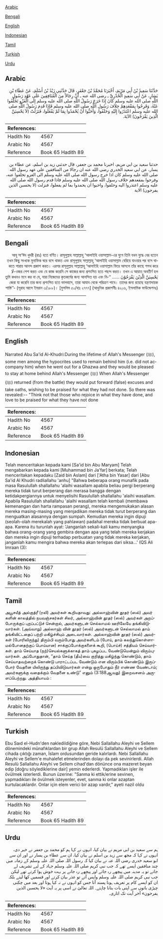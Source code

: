 [Arabic](#arabic)

[Bengali](#bengali)

[English](#english)

[Indonesian](#indonesian)

[Tamil](#tamil)

[Turkish](#turkish)

[Urdu](#urdu)

## Arabic


<div dir="rtl" lang="ar" style={{fontSize:'larger',backgroundColor:'#f8f9fa',padding:20}}>
حَدَّثَنَا سَعِيدُ بْنُ أَبِي مَرْيَمَ، أَخْبَرَنَا مُحَمَّدُ بْنُ جَعْفَرٍ، قَالَ حَدَّثَنِي زَيْدُ بْنُ أَسْلَمَ، عَنْ عَطَاءِ بْنِ يَسَارٍ، عَنْ أَبِي سَعِيدٍ الْخُدْرِيِّ ـ رضى الله عنه ـ أَنَّ رِجَالاً مِنَ الْمُنَافِقِينَ عَلَى عَهْدِ رَسُولِ اللَّهِ صلى الله عليه وسلم كَانَ إِذَا خَرَجَ رَسُولُ اللَّهِ صلى الله عليه وسلم إِلَى الْغَزْوِ تَخَلَّفُوا عَنْهُ، وَفَرِحُوا بِمَقْعَدِهِمْ خِلاَفَ رَسُولِ اللَّهِ صلى الله عليه وسلم فَإِذَا قَدِمَ رَسُولُ اللَّهِ صلى الله عليه وسلم اعْتَذَرُوا إِلَيْهِ وَحَلَفُوا، وَأَحَبُّوا أَنْ يُحْمَدُوا بِمَا لَمْ يَفْعَلُوا، فَنَزَلَتْ ‏(‏لاَ يَحْسِبَنَّ الَّذِينَ يَفْرَحُونَ‏)‏ الآيَةَ‏.‏
</div>
<div style={{backgroundColor:'#f8f9fa',padding:20, marginBottom: 10}}><table> <thead> <tr> <th>References:</th> <th></th> </tr> </thead> <tbody><tr><td>Hadith No</td><td>4567</td></tr><tr><td>Arabic No</td><td>4567</td></tr><tr><td>Reference</td><td>Book 65 Hadith 89</td></tr></tbody></table></div>


<div dir="rtl" lang="ar" style={{fontSize:'larger',backgroundColor:'#f8f9fa',padding:20}}>
حدثنا سعيد بن ابي مريم، اخبرنا محمد بن جعفر، قال حدثني زيد بن اسلم، عن عطاء بن يسار، عن ابي سعيد الخدري رضى الله عنه ان رجالا من المنافقين على عهد رسول الله صلى الله عليه وسلم كان اذا خرج رسول الله صلى الله عليه وسلم الى الغزو تخلفوا عنه، وفرحوا بمقعدهم خلاف رسول الله صلى الله عليه وسلم فاذا قدم رسول الله صلى الله عليه وسلم اعتذروا اليه وحلفوا، واحبوا ان يحمدوا بما لم يفعلوا، فنزلت (لا يحسبن الذين يفرحون) الاية
</div>
<div style={{backgroundColor:'#f8f9fa',padding:20, marginBottom: 10}}><table> <thead> <tr> <th>References:</th> <th></th> </tr> </thead> <tbody><tr><td>Hadith No</td><td>4567</td></tr><tr><td>Arabic No</td><td>4567</td></tr><tr><td>Reference</td><td>Book 65 Hadith 89</td></tr></tbody></table></div>

## Bengali


<div dir="rtl" lang="bn" style={{fontSize:'larger',backgroundColor:'#f8f9fa',padding:20}}>
আবূ সা‘ঈদ খুদরী (রাঃ) হতে বর্ণিত। রাসূলুল্লাহ সাল্লাল্লাহু ‘আলাইহি ওয়াসাল্লাম-এর যুগে তিনি যখন যুদ্ধে বের হতেন তখন কিছু সংখ্যক মুনাফিক ঘরে বসে থাকত এবং রাসূলুল্লাহ সাল্লাল্লাহু ‘আলাইহি ওয়াসাল্লাম বেরিয়ে যাওয়ার পর বসে থাকতে পারায় আনন্দ প্রকাশ করত। এরপর রাসূলুল্লাহ সাল্লাল্লাহু ‘আলাইহি ওয়াসাল্লাম ফিরে আসলে তাঁর কাছে শপথ করে ওজর পেশ করত এবং যে কাজ করেনি সে কাজের জন্য প্রশংসিত হতে পছন্দ করত। তখন এ আয়াত অবতীর্ণ হল-لَا يَحْسِبَنَّ الَّذِيْنَ يَفْرَحُوْنَ ...... ‘‘তুমি কখনও মনে কর না যে, যারা নিজেদের কৃতকর্মের জন্য আনন্দিত হয় এবং নিজেরা যা করেনি তার জন্য প্রশংসিত হতে ভালবাসে, তারা আযাব থেকে পরিত্রাণ পাবে। তাদের জন্য রয়েছে যন্ত্রণাদায়ক শাস্তি’’- (সূরাহ আলে ইমরান ৩/১৮৮)। [মুসলিম ৫০/হাঃ ২৭৭৭] (আধুনিক প্রকাশনীঃ ৪২০৬, ইসলামিক ফাউন্ডেশনঃ)
</div>
<div style={{backgroundColor:'#f8f9fa',padding:20, marginBottom: 10}}><table> <thead> <tr> <th>References:</th> <th></th> </tr> </thead> <tbody><tr><td>Hadith No</td><td>4567</td></tr><tr><td>Arabic No</td><td>4567</td></tr><tr><td>Reference</td><td>Book 65 Hadith 89</td></tr></tbody></table></div>

## English


<div dir="ltr" lang="en" style={{fontSize:'larger',backgroundColor:'#f8f9fa',padding:20}}>
Narrated Abu Sa'id Al-Khudri:During the lifetime of Allah's Messenger (ﷺ), some men among the hypocrites used to remain behind him (i.e. did not accompany him) when he went out for a Ghazwa and they would be pleased to stay at home behind Allah's Messenger (ﷺ) When Allah's Messenger (ﷺ) returned (from the battle) they would put forward (false) excuses and take oaths, wishing to be praised for what they had not done. So there was revealed:-- "Think not that those who rejoice in what they have done, and love to be praised for what they have not done
</div>
<div style={{backgroundColor:'#f8f9fa',padding:20, marginBottom: 10}}><table> <thead> <tr> <th>References:</th> <th></th> </tr> </thead> <tbody><tr><td>Hadith No</td><td>4567</td></tr><tr><td>Arabic No</td><td>4567</td></tr><tr><td>Reference</td><td>Book 65 Hadith 89</td></tr></tbody></table></div>

## Indonesian


<div dir="ltr" lang="id" style={{fontSize:'larger',backgroundColor:'#f8f9fa',padding:20}}>
Telah menceritakan kepada kami [Sa'id bin Abu Maryam] Telah mengabarkan kepada kami [Muhammad bin Ja'far] berkata; Telah menceritakan kepadaku [Zaid bin Aslam] dari ['Atha bin Yasar] dari [Abu Sa'id Al Khudri radliallahu 'anhu] "Bahwa beberapa orang munafik pada masa Rasulullah shallallahu 'alaihi wasallam apabila beliau pergi berperang mereka tidak turut berperang dan merasa bangga dengan ketidakpergiannya untuk menyelisihi Rasulullah shallallahu 'alaihi wasallam. Apabila Rasulullah shallallahu 'alaihi wasallam telah kembali (membawa kemenangan dan harta rampasan perang), mereka mengemukakan alasan mereka masing-masing yang menjadikan mereka tidak turut berperang dan menguatkan alasannya dengan sumpah. Kemudian mereka ingin dipuji (seolah-olah merekalah yang pahlawan) padahal mereka tidak berbuat apa-apa. Karena itu turunlah ayat: 'Janganlah sekali-kali kamu menyangka bahwa orang-orang yang gembira dengan apa yang telah mereka kerjakan dan mereka ingin dipuji terhadap perbuatan yang tidak mereka kerjakan, janganlah kamu mengira bahwa mereka akan terlepas dari siksa…' (QS Ali Imraan (3):
</div>
<div style={{backgroundColor:'#f8f9fa',padding:20, marginBottom: 10}}><table> <thead> <tr> <th>References:</th> <th></th> </tr> </thead> <tbody><tr><td>Hadith No</td><td>4567</td></tr><tr><td>Arabic No</td><td>4567</td></tr><tr><td>Reference</td><td>Book 65 Hadith 89</td></tr></tbody></table></div>

## Tamil


<div dir="ltr" lang="ta" style={{fontSize:'larger',backgroundColor:'#f8f9fa',padding:20}}>
அபூசயீத் அல்குத்ரீ (ரலி) அவர்கள் கூறியதாவது: அல்லாஹ்வின் தூதர் (ஸல்) அவர் களின் காலத்தில் நயவஞ்சகர்கள் சிலர், அல்லாஹ்வின் தூதர் (ஸல்) அவர்கள் அறப்போருக்குப் புறப்பட்டுச் சென்றால், அவர்களுடன் செல்லாமல் ஊரிலேயே தங்கிவிடுவார்கள். (அவ்வாறு) அல்லாஹ் வின் தூதர் (ஸல்) அவர்களுடன் செல்லாமல் தாம் தங்கிவிட்டதைப் பற்றி மகிழ்ச்சியும் அடைவார்கள். அல்லாஹ்வின் தூதர் (ஸல்) அவர்கள் (போரிலிருந்து) திரும்பி வரும்போது அவர்களிடம் (போய், தாம் கலந்துகொள்ளாமல்போனதற்குப் பொய்யான) சாக்குப்போக்குகளைக் கூறி, (பொய்ச்) சத்தியம் செய்வார்கள். தாம் செய்யாத (நற்)செயல்களுக்காகத் தாம் புகழப்பட வேண்டுமென்றும் விரும்புவார்கள். அப்போதுதான், “தாம் செய்த (தீய)வை குறித்து மகிழ்ந்து கொண்டும், தாம் செய்யாதவற்றைக் கொண்டு பாராட்டப்பட வேண்டும் என விரும்பிக் கொண்டும் இருப்போர் வேதனை யிலிருந்து தப்பிவிடுவார்கள் என்று ஒருபோதும் நீர் எண்ண வேண்டாம்; அவர்களுக்கு வதைக்கும் வேதனை உண்டு” எனும் (3:188ஆவது) இறைவசனம் அருளப்பெற்றது. அத்தியாயம் :
</div>
<div style={{backgroundColor:'#f8f9fa',padding:20, marginBottom: 10}}><table> <thead> <tr> <th>References:</th> <th></th> </tr> </thead> <tbody><tr><td>Hadith No</td><td>4567</td></tr><tr><td>Arabic No</td><td>4567</td></tr><tr><td>Reference</td><td>Book 65 Hadith 89</td></tr></tbody></table></div>

## Turkish


<div dir="ltr" lang="tr" style={{fontSize:'larger',backgroundColor:'#f8f9fa',padding:20}}>
Ebu Saıd el-Hudrı'den nakledildiğine göre, Nebi Sallallahu Aleyhi ve Sellem dönemindeki münafıklardan bir grup Allah Resulü Sallallahu Aleyhi ve Sellem cihada çıktığı zaman, İslam ordusundan geride kalırlardı. Nebi Sallallahu Aleyhi ve Sellem'e muhalefet etmelerinden dolayı da pek sevinirlerdi. Allah Resulü Sallallahu Aleyhi ve Sellem cihad'dan dönünce ona mazeret beyan edip [doğru söylediklerine dair] yemin ederlerdi. Yapmadıkları işler ile övülmek isterlerdi. Bunun üzerine: "Sanma ki ettik/erine sevinen, yapmadıkları ile övülmek isteyenler, evet, sanma ki onlar azaptan kurtulacaklardır. Onlar için elem verici bir azap vardır," ayeti nazil oldu
</div>
<div style={{backgroundColor:'#f8f9fa',padding:20, marginBottom: 10}}><table> <thead> <tr> <th>References:</th> <th></th> </tr> </thead> <tbody><tr><td>Hadith No</td><td>4567</td></tr><tr><td>Arabic No</td><td>4567</td></tr><tr><td>Reference</td><td>Book 65 Hadith 89</td></tr></tbody></table></div>

## Urdu


<div dir="rtl" lang="ur" style={{fontSize:'larger',backgroundColor:'#f8f9fa',padding:20}}>
ہم سے سعید بن ابی مریم نے بیان کیا، انہوں نے کہا ہم کو محمد بن جعفر نے خبر دی، انہوں نے کہا کہ مجھ سے زید بن اسلم نے بیان کیا، ان سے عطاء بن یسار نے اور ان سے ابو سعید خدری رضی اللہ عنہ نے بیان کیا کہ رسول اللہ صلی اللہ علیہ وسلم کے زمانہ میں چند منافقین ایسے تھے کہ جب نبی کریم صلی اللہ علیہ وسلم جہاد کے لیے تشریف لے جاتے تو یہ مدینہ میں پیچھے رہ جاتے اور پیچھے رہ جانے پر بہت خوش ہوا کرتے تھے لیکن جب نبی کریم صلی اللہ علیہ وسلم واپس آتے تو عذر بیان کرتے اور قسمیں کھا لیتے بلکہ ان کو ایسے کام پر تعریف ہونا پسند آتا جس کو انہوں نے نہ کیا ہوتا اور بعد میں چکنی چیڑی باتوں سے اپنی بات بنانا چاہتے۔ اللہ تعالیٰ نے اسی پر یہ آیت «لا يحسبن الذين يفرحون‏» آخر آیت تک اتاری۔
</div>
<div style={{backgroundColor:'#f8f9fa',padding:20, marginBottom: 10}}><table> <thead> <tr> <th>References:</th> <th></th> </tr> </thead> <tbody><tr><td>Hadith No</td><td>4567</td></tr><tr><td>Arabic No</td><td>4567</td></tr><tr><td>Reference</td><td>Book 65 Hadith 89</td></tr></tbody></table></div>